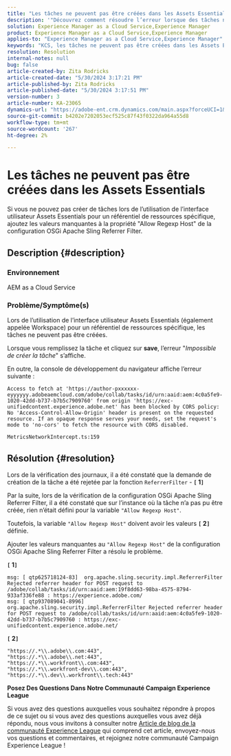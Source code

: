 ```yaml
---
title: "Les tâches ne peuvent pas être créées dans les Assets Essentials"
description: '"Découvrez comment résoudre l’erreur lorsque des tâches ne peuvent pas être créées dans les Assets Essentials. Ajoutez les valeurs manquantes à la propriété \"Allow Regexp Host\".'
solution: Experience Manager as a Cloud Service,Experience Manager
product: Experience Manager as a Cloud Service,Experience Manager
applies-to: "Experience Manager as a Cloud Service,Experience Manager"
keywords: "KCS, les tâches ne peuvent pas être créées dans les Assets Essentials, AEM as a Cloud Service, Workspace"
resolution: Resolution
internal-notes: null
bug: false
article-created-by: Zita Rodricks
article-created-date: "5/30/2024 3:17:21 PM"
article-published-by: Zita Rodricks
article-published-date: "5/30/2024 3:17:51 PM"
version-number: 3
article-number: KA-23065
dynamics-url: "https://adobe-ent.crm.dynamics.com/main.aspx?forceUCI=1&pagetype=entityrecord&etn=knowledgearticle&id=74b916b3-971e-ef11-840a-000d3a372703"
source-git-commit: b4202e7202053ecf525c87f43f0322da964a55d8
workflow-type: tm+mt
source-wordcount: '267'
ht-degree: 2%

---
```


# Les tâches ne peuvent pas être créées dans les Assets Essentials


Si vous ne pouvez pas créer de tâches lors de l’utilisation de l’interface utilisateur Assets Essentials pour un référentiel de ressources spécifique, ajoutez les valeurs manquantes à la propriété &quot;Allow Regexp Host&quot; de la configuration OSGi Apache Sling Referrer Filter.

## Description {#description}


### Environnement

AEM as a Cloud Service

### Problème/Symptôme(s)

Lors de l’utilisation de l’interface utilisateur Assets Essentials (également appelée Workspace) pour un référentiel de ressources spécifique, les tâches ne peuvent pas être créées.

Lorsque vous remplissez la tâche et cliquez sur <b>save</b>, l’erreur &quot;*Impossible de créer la tâche*&quot; s’affiche.

En outre, la console de développement du navigateur affiche l’erreur suivante :


```
Access to fetch at 'https://author-pxxxxxx-eyyyyyy.adobeaemcloud.com/adobe/collab/tasks/id/urn:aaid:aem:4c0a5fe9-1020-42dd-b737-b7b5c7909760' from origin 'https://exc-unifiedcontent.experience.adobe.net' has been blocked by CORS policy: 
No 'Access-Control-Allow-Origin' header is present on the requested resource. If an opaque response serves your needs, set the request's mode to 'no-cors' to fetch the resource with CORS disabled.

MetricsNetworkIntercept.ts:159
```



## Résolution {#resolution}


Lors de la vérification des journaux, il a été constaté que la demande de création de la tâche a été rejetée par la fonction `ReferrerFilter` - <b>`[` 1`]` </b>

Par la suite, lors de la vérification de la configuration OSGi Apache Sling Referrer Filter, il a été constaté que sur l’instance où la tâche n’a pas pu être créée, rien n’était défini pour la variable `"Allow Regexp Host"`.

Toutefois, la variable `"Allow Regexp Host"` doivent avoir les valeurs <b>`[` 2`]` </b> définie.

Ajouter les valeurs manquantes au `"Allow Regexp Host"` de la configuration OSGi Apache Sling Referrer Filter a résolu le problème.

<b>`[` 1`]` </b>


```
msg: [ qtp625718124-83]  org.apache.sling.security.impl.ReferrerFilter Rejected referrer header for POST request to /adobe/collab/tasks/id/urn:aaid:aem:19f8dd63-98ba-4575-8794-933af336fe88 : https://experience.adobe.com/
msg: [ qtp937089041-8996]  org.apache.sling.security.impl.ReferrerFilter Rejected referrer header for POST request to /adobe/collab/tasks/id/urn:aaid:aem:4c0a5fe9-1020-42dd-b737-b7b5c7909760 : https://exc-unifiedcontent.experience.adobe.net/
```


<b>`[` 2`]` </b>


```
"https://.*\\.adobe\\.com:443",
"https://.*\\.adobe\\.net:443",
"https://.*\\.workfront\\.com:443",
"https://.*\\.workfront-dev\\.com:443",
"https://.*\\.dev\\.workfront\\.tech:443"
```






<b>Posez Des Questions Dans Notre Communauté Campaign Experience League</b>

Si vous avez des questions auxquelles vous souhaitez répondre à propos de ce sujet ou si vous avez des questions auxquelles vous avez déjà répondu, nous vous invitons à consulter notre [Article de blog de la communauté Experience League](https://experienceleaguecommunities.adobe.com/t5/adobe-experience-manager-blogs/introducing-top-kcs-articles-curated-for-your-aem/ba-p/672734#M1180) qui comprend cet article, envoyez-nous vos questions et commentaires, et rejoignez notre communauté Campaign Experience League !


